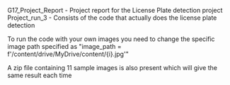 G17_Project_Report - Project report for the License Plate detection project
Project_run_3 - Consists of the code that actually does the license plate detection

To run the code with your own images you need to change the specific image path
specified as "image_path = f'/content/drive/MyDrive/content/{i}.jpg'"

A zip file containing 11 sample images is also present which will give the same
result each time
